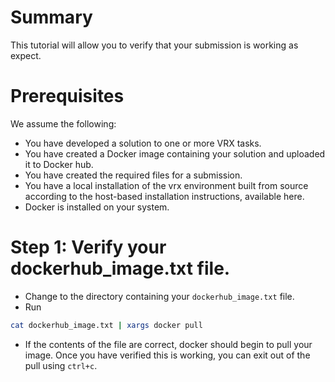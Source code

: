 # Summary
This tutorial will allow you to verify that your submission is working as expect.

# Prerequisites
We assume the following:
* You have developed a solution to one or more VRX tasks.
* You have created a Docker image containing your solution and uploaded it to Docker hub.
* You have created the required files for a submission.
* You have a local installation of the vrx environment built from source according to the host-based installation instructions, available here.
* Docker is installed on your system.

# Step 1: Verify your dockerhub_image.txt file.
* Change to the directory containing your `dockerhub_image.txt` file.
* Run
```bash
cat dockerhub_image.txt | xargs docker pull
```
* If the contents of the file are correct, docker should begin to pull your image. Once you have verified this is working, you can exit out of the pull using `ctrl+c`.